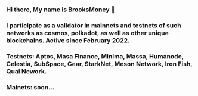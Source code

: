 ### Hi there, My name is BrooksMoney 👋
### I participate as a validator in mainnets and testnets of such networks as cosmos, polkadot, as well as other unique blockchains. Active since February 2022.

### Testnets: Aptos, Masa Finance, Minima, Massa, Humanode, Celestia, SubSpace, Gear, StarkNet, Meson Network, Iron Fish, Quai Nework.


### Mainets: soon...
<!--
**brooksmillioner/brooksmillioner** is a ✨ _special_ ✨ repository because its `README.md` (this file) appears on your GitHub profile.

Here are some ideas to get you started:

- 🔭 I’m currently working on ...
- 🌱 I’m currently learning ...
- 👯 I’m looking to collaborate on ...
- 🤔 I’m looking for help with ...
- 💬 Ask me about ...
- 📫 How to reach me: ...
- 😄 Pronouns: ...
- ⚡ Fun fact: ...
-->
